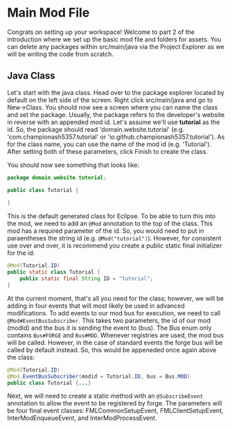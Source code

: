 # Main Mod File

Congrats on setting up your workspace! Welcome to part 2 of the introduction where we set up the basic mod file and folders for assets. You can delete any packages within src/main/java via the Project Explorer as we will be writing the code from scratch.

## Java Class

Let's start with the java class. Head over to the package explorer located by default on the left side of the screen. Right click src/main/java and go to New->Class. You should now see a screen where you can name the class and set the package. Usually, the package refers to the developer's website in reverse with an appended mod id. Let's assume we'll use **tutorial** as the id. So, the package should read 'domain.website.tutorial' (e.g. 'com.championash5357.tutorial' or 'io.github.championash5357.tutorial'). As for the class name, you can use the name of the mod id (e.g. 'Tutorial'). After setting both of these parameters, click Finish to create the class.

You should now see something that looks like:
```java
package domain.website.tutorial;

public class Tutorial {
    
}
```

This is the default generated class for Eclipse. To be able to turn this into the mod, we need to add an `@Mod` annotation to the top of the class. This mod has a required parameter of the id. So, you would need to put in paraentheses the string id (e.g. `@Mod("tutorial")`). However, for consistent use over and over, it is recommend you create a public static final initializer for the id:
```java
@Mod(Tutorial.ID)
public static class Tutorial {
    public static final String ID = "tutorial";
}
```

At the current moment, that's all you need for the class; however, we will be adding in four events that will most likely be used in advanced modifications. To add events to our mod bus for execution, we need to call `@Mod#EventBusSubscriber`. This takes two parameters, the id of our mod (modid) and the bus it is sending the event to (bus). The Bus enum only contains `Bus#FORGE` and `Bus#MOD`. Whenever registries are used, the mod bus will be called. However, in the case of standard events the forge bus will be called by default instead. So, this would be appeneded once again above the class:
```java
@Mod(Tutorial.ID)
@Mod.EventBusSubscriber(modid = Tutorial.ID, bus = Bus.MOD)
public class Tutorial {...}
```

Next, we will need to create a static method with an `@SubscribeEvent` annotation to allow the event to be registered by forge. The parameters will be four final event classes: FMLCommonSetupEvent, FMLClientSetupEvent, InterModEnqueueEvent, and InterModProcessEvent.

